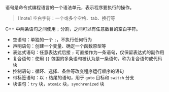 语句是命令式编程语言的一个语法单元，表示程序要执行的操作。

> [!note] 空白字符：一个或多个空格、tab、换行等

C++ 中两条语句之间使用 `;` 分割，之间可以有任意数目的空白字符。
* 空语句：单独的一个 `;`，不执行任何行为
* 声明语句：创建一个变量、确定一个函数原型等
* 表达式语句：任意表达式后接 `;` 可直接作为一条语句，仅保留表达式的副作用
* 复合语句：使用 `{}` 包围的多条语句被认为是一条语句，称为复合语句或代码块
* 控制语句：循环、选择、条件等改变程序运行顺序的语句
* 带标签语句：以 `:` 结尾的语句，用于 `goto` 目标和 `switch` 分支
* 块语句：`try` 块，`atomic` 块，`synchronized` 块